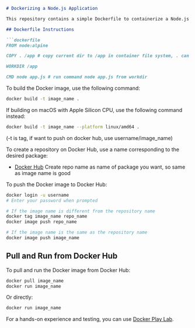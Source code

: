 ```markdown
# Dockerizing a Node.js Application

This repository contains a simple Dockerfile to containerize a Node.js application.

## Dockerfile Instructions

```dockerfile
FROM node:alpine

COPY . /app # copy current dir to /app in container file system, . can be some particular folder

WORKDIR /app

CMD node app.js # run command node app.js from workdir
```

To build the Docker image, use the following command:

```bash
docker build -t image_name .
```

If building on macOS with Apple Silicon CPU, use the following command instead:

```bash
docker build -t image_name --platform linux/amd64 .
```
(-t is tag, if want to push on docker hub, use username/image_name)

To create a repository on Docker Hub, use a name corresponding to the desired package:

- [Docker Hub](https://hub.docker.com/)
Create repo name as name of package you want, so same as image name is good

To push the Docker image to Docker Hub:

```bash
docker login -u username
# Enter your password when prompted

# If the image name is different from the repository name
docker tag image_name repo_name
docker image push repo_name

# If the image name is the same as the repository name
docker image push image_name
```

## Pull and Run from Docker Hub

To pull and run the Docker image from Docker Hub:

```bash
docker pull image_name
docker run image_name
```

Or directly:

```bash
docker run image_name
```
For a hands-on experience and testing, you can use [Docker Play Lab](https://labs.play-with-docker.com/).
```
